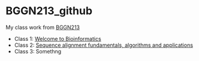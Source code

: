 # BGGN213_github
My class work from [BGGN213](https://bioboot.github.io/bggn213_F24/)

- Class 1: [Welcome to Bioinformatics]()
- Class 2: [Sequence alignment fundamentals, algorithms and applications]()
- Class 3: Somethng

